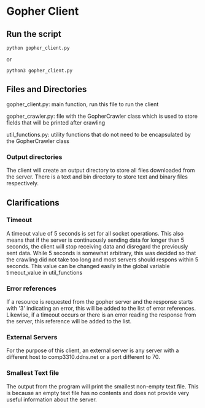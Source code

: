 # Gopher Client

## Run the script 
    python gopher_client.py
or

    python3 gopher_client.py

## Files and Directories 
gopher_client.py: main function, run this file to run the client

gopher_crawler.py: file with the GopherCrawler class which is used to store fields that will be printed after crawling

util_functions.py: utility functions that do not need to be encapsulated by the GopherCrawler class 

### Output directories
The client will create an output directory to store all files downloaded from the server. There is a text and bin directory to store text and binary files respectively.



## Clarifications
### Timeout  
A timeout value of 5 seconds is set for all socket operations. This also means that if the server is continuously sending data for longer than 5 seconds, the client will stop receiving data and disregard the previously sent data. While 5 seconds is somewhat arbitrary, this was decided so that the crawling did not take too long and most servers should respons within 5 seconds. This value can be changed easily in the global variable timeout_value in util_functions

### Error references 
If a resource is requested from the gopher server and the response starts with '3' indicating an error, this will be added to the list of error references. Likewise, if a timeout occurs or there is an error reading the response from the server, this reference will be added to the list. 

### External Servers 
For the purpose of this client, an external server is any server with a different host to comp3310.ddns.net or a port different to 70.

### Smallest Text file 
The output from the program will print the smallest non-empty text file. This is because an empty text file has no contents and does not provide very useful information about the server. 